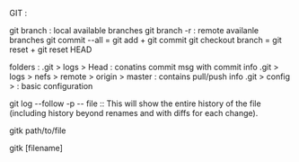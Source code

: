 GIT :


git branch : local available branches
git branch -r : remote availanle branches
git commit --all = git add + git commit
git checkout branch = git reset + git reset HEAD

folders :
.git > logs > Head : conatins commit msg with commit info
.git > logs > nefs > remote > origin > master : contains pull/push info
.git > config > : basic configuration

git log --follow -p -- file  :: This will show the entire history of the file (including history beyond renames and with diffs for each change).



gitk path/to/file

gitk [filename]
